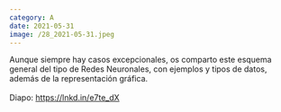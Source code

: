 ```yaml
--- 
category: A 
date: 2021-05-31 
image: /28_2021-05-31.jpeg 
--- 
```


Aunque siempre hay casos excepcionales, os comparto este esquema general del tipo de Redes Neuronales, con ejemplos y tipos de datos, además de la representación gráfica. <br><br>Diapo: https://lnkd.in/e7te_dX